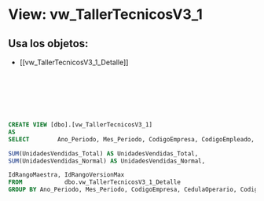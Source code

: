 # View: vw_TallerTecnicosV3_1

## Usa los objetos:
- [[vw_TallerTecnicosV3_1_Detalle]]

```sql







CREATE VIEW [dbo].[vw_TallerTecnicosV3_1]
AS
SELECT        Ano_Periodo, Mes_Periodo, CodigoEmpresa, CodigoEmpleado, CedulaOperario,  Empleado, FechaRetiro, 

SUM(UnidadesVendidas_Total) AS UnidadesVendidas_Total, 
SUM(UnidadesVendidas_Normal) AS UnidadesVendidas_Normal, 

IdRangoMaestra, IdRangoVersionMax
FROM            dbo.vw_TallerTecnicosV3_1_Detalle
GROUP BY Ano_Periodo, Mes_Periodo, CodigoEmpresa, CedulaOperario, CodigoEmpleado, Empleado, FechaRetiro, IdRangoMaestra, IdRangoVersionMax

```

